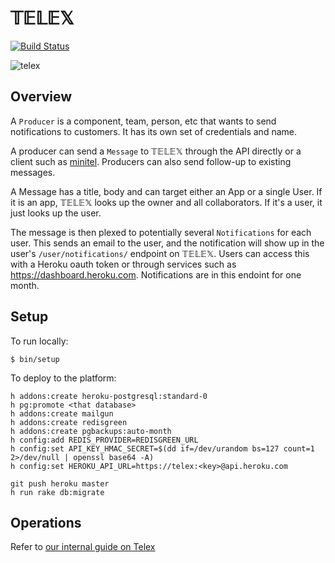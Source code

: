 # 𝕋𝔼𝕃𝔼𝕏

[![Build Status](https://travis-ci.org/heroku/telex.svg)](https://travis-ci.org/heroku/telex)

![telex](docs/telex-cc-by-sa-jens-ohlig.jpg)

## Overview

A `Producer` is a component, team, person, etc that wants to send notifications to customers. It has its own set of credentials and name.

A producer can send a `Message` to 𝕋𝔼𝕃𝔼𝕏 through the API directly or a client such as [minitel](https://github.com/heroku/minitel). Producers can also send follow-up to existing messages.

A Message has a title, body and can target either an App or a single User. If it is an app, 𝕋𝔼𝕃𝔼𝕏 looks up the owner and all collaborators. If it's a user, it just looks up the user.

The message is then plexed to potentially several `Notifications` for each user. This sends an email to the user, and the notification will show up in the user's `/user/notifications/` endpoint on 𝕋𝔼𝕃𝔼𝕏. Users can access this with a Heroku oauth token or through services such as <https://dashboard.heroku.com>. Notifications are in this endoint for one month.


## Setup

To run locally:

```
$ bin/setup
```

To deploy to the platform:

```
h addons:create heroku-postgresql:standard-0
h pg:promote <that database>
h addons:create mailgun
h addons:create redisgreen
h addons:create pgbackups:auto-month
h config:add REDIS_PROVIDER=REDISGREEN_URL
h config:set API_KEY_HMAC_SECRET=$(dd if=/dev/urandom bs=127 count=1 2>/dev/null | openssl base64 -A)
h config:set HEROKU_API_URL=https://telex:<key>@api.heroku.com

git push heroku master
h run rake db:migrate
```

## Operations

Refer to [our internal guide on Telex](https://github.com/heroku/engineering-docs/blob/master/components/telex/README.md)
